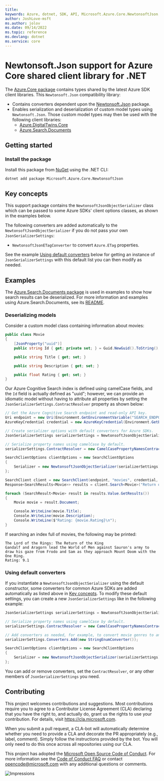 ```yaml
---
title: 
keywords: Azure, dotnet, SDK, API, Microsoft.Azure.Core.NewtonsoftJson, core
author: JoshLove-msft
ms.author: jolov
ms.date: 09/14/2022
ms.topic: reference
ms.devlang: dotnet
ms.service: core
---
```

# Newtonsoft.Json support for Azure Core shared client library for .NET

The [Azure.Core package][azure_core_package] contains types shared by the latest Azure SDK client libraries. This `Newtonsoft.Json` compatibility library:

- Contains converters dependent upon the [Newtonsoft.Json][newtonsoft_json_package] package.
- Enables serialization and deserialization of custom model types using `Newtonsoft.Json`. Those custom model types may then be used with the following client libraries:
  - [Azure.DigitalTwins.Core][azure_digital_twins_core_package]
  - [Azure.Search.Documents][azure_search_documents_package]

## Getting started

### Install the package

Install this package from [NuGet] using the .NET CLI:

```dotnetcli
dotnet add package Microsoft.Azure.Core.NewtonsoftJson
```

## Key concepts

This support package contains the `NewtonsoftJsonObjectSerializer` class which can be passed to some Azure SDKs' client options classes, as shown in the examples below.

The following converters are added automatically to the `NewtonsoftJsonObjectSerializer` if you do not pass your own `JsonSerializerSettings`:

- `NewtonsoftJsonETagConverter` to convert `Azure.ETag` properties.

See the example [Using default converters](#using-default-converters) below for getting an instance of `JsonSerializerSettings` with this default list you can then modify as needed.

## Examples

The [Azure.Search.Documents package][azure_search_documents_package] is used in examples to show how search results can be deserialized. For more information and examples using Azure.Search.Documents, see its [README][azure_search_documents_readme].

### Deserializing models

Consider a custom model class containing information about movies:

```C# Snippet:Microsoft_Azure_Core_NewtonsoftJson_Samples_Readme_Model
public class Movie
{
    [JsonProperty("uuid")]
    public string Id { get; private set; } = Guid.NewGuid().ToString();

    public string Title { get; set; }

    public string Description { get; set; }

    public float Rating { get; set; }
}
```

Our Azure Cognitive Search index is defined using camelCase fields, and the `Id` field is actually defined as "uuid"; however, we can provide an idiomatic model without having to attribute all properties by setting the `JsonSerializerSettings.ContractResolver` property as shown below:

```C# Snippet:Microsoft_Azure_Core_NewtonsoftJson_Samples_Readme_SearchSample
// Get the Azure Cognitive Search endpoint and read-only API key.
Uri endpoint = new Uri(Environment.GetEnvironmentVariable("SEARCH_ENDPOINT"));
AzureKeyCredential credential = new AzureKeyCredential(Environment.GetEnvironmentVariable("SEARCH_API_KEY"));

// Create serializer options with default converters for Azure SDKs.
JsonSerializerSettings serializerSettings = NewtonsoftJsonObjectSerializer.CreateJsonSerializerSettings();

// Serialize property names using camelCase by default.
serializerSettings.ContractResolver = new CamelCasePropertyNamesContractResolver();

SearchClientOptions clientOptions = new SearchClientOptions
{
    Serializer = new NewtonsoftJsonObjectSerializer(serializerSettings)
};

SearchClient client = new SearchClient(endpoint, "movies", credential, clientOptions);
Response<SearchResults<Movie>> results = client.Search<Movie>("Return of the King");

foreach (SearchResult<Movie> result in results.Value.GetResults())
{
    Movie movie = result.Document;

    Console.WriteLine(movie.Title);
    Console.WriteLine(movie.Description);
    Console.WriteLine($"Rating: {movie.Rating}\n");
}
```

If searching an index full of movies, the following may be printed:
<!-- cspell:word Aragorn Sauron's -->
```text
The Lord of the Rings: The Return of the King
Gandalf and Aragorn lead the World of Men against Sauron's army to draw his gaze from Frodo and Sam as they approach Mount Doom with the One Ring.
Rating: 9.1
```

### Using default converters

If you instantiate a `NewtonsoftJsonObjectSerializer` using the default constructor, some converters for common Azure SDKs are added automatically as listed above in [Key concepts](#key-concepts). To modify these default settings, you can create a new `JsonSerializerSettings` like in the following example:

```C# Snippet:Microsoft_Azure_Core_NewtonsoftJson_Samples_Readme_DefaultSerializerSettings
JsonSerializerSettings serializerSettings = NewtonsoftJsonObjectSerializer.CreateJsonSerializerSettings();

// Serialize property names using camelCase by default.
serializerSettings.ContractResolver = new CamelCasePropertyNamesContractResolver();

// Add converters as needed, for example, to convert movie genres to an enum.
serializerSettings.Converters.Add(new StringEnumConverter());

SearchClientOptions clientOptions = new SearchClientOptions
{
    Serializer = new NewtonsoftJsonObjectSerializer(serializerSettings)
};
```

You can add or remove converters, set the `ContractResolver`, or any other members of `JsonSerializerSettings` you need.

## Contributing

This project welcomes contributions and suggestions. Most contributions require you to agree to a Contributor License Agreement (CLA) declaring that you have the right to, and actually do, grant us the rights to use your contribution. For details, visit <https://cla.microsoft.com>.

When you submit a pull request, a CLA-bot will automatically determine whether you need to provide a CLA and decorate the PR appropriately (e.g., label, comment). Simply follow the instructions provided by the bot. You will only need to do this once across all repositories using our CLA.

This project has adopted the [Microsoft Open Source Code of Conduct][code_of_conduct]. For more information see the [Code of Conduct FAQ][code_of_conduct_faq] or contact opencode@microsoft.com with any additional questions or comments.

![Impressions](https://azure-sdk-impressions.azurewebsites.net/api/impressions/azure-sdk-for-net%2Fsdk%2Fcore%2FMicrosoft.Azure.Core.NewtonsoftJson%2FREADME.png)

[azure_core_package]: https://www.nuget.org/packages/Azure.Core/
[azure_digital_twins_core_package]: https://www.nuget.org/packages/Azure.DigitalTwins.Core
[azure_search_documents_package]: https://www.nuget.org/packages/Azure.Search.Documents/
[azure_search_documents_readme]: https://github.com/Azure/azure-sdk-for-net/blob/main/sdk/search/Azure.Search.Documents/README.md
[code_of_conduct]: https://opensource.microsoft.com/codeofconduct
[code_of_conduct_faq]: https://opensource.microsoft.com/codeofconduct/faq/
[newtonsoft_json_package]: https://www.nuget.org/packages/Newtonsoft.Json/
[NuGet]: https://www.nuget.org

